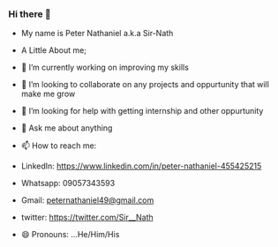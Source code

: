 ### Hi there 👋



- My name is Peter Nathaniel a.k.a Sir-Nath

- A Little About me; 
- 🔭 I’m currently working on improving my skills
- 👯 I’m looking to collaborate on any projects and oppurtunity that will make me grow
- 🤔 I’m looking for help with getting internship and other oppurtunity
- 💬 Ask me about anything

- 📫 How to reach me: 
- LinkedIn: https://www.linkedin.com/in/peter-nathaniel-455425215
- Whatsapp: 09057343593
- Gmail: peternathaniel49@gmail.com
- twitter: https://twitter.com/Sir__Nath
- 😄 Pronouns: ...He/Him/His

